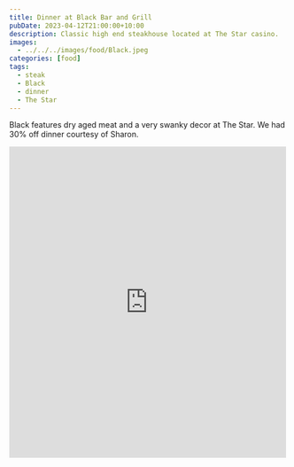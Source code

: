 ```yaml
---
title: Dinner at Black Bar and Grill
pubDate: 2023-04-12T21:00:00+10:00
description: Classic high end steakhouse located at The Star casino.
images:
  - ../../../images/food/Black.jpeg
categories: [food]
tags:
  - steak
  - Black
  - dinner
  - The Star
---
```


Black features dry aged meat and a very swanky decor at The Star. We had 30% off dinner courtesy of Sharon.

<iframe src="https://www.facebook.com/plugins/post.php?href=https%3A%2F%2Fwww.facebook.com%2Fchris1.tham%2Fposts%2Fpfbid0W2WSsDeLMUGy26mZRANwffTLRwmsHfJ11fb2AXHtDqwpr3LHDbdEm8AqKphodHvdl&show_text=true&width=500" width="500" height="562" style="border:none;overflow:hidden" scrolling="no" frameborder="0" allowfullscreen="true" allow="autoplay; clipboard-write; encrypted-media; picture-in-picture; web-share"></iframe>
